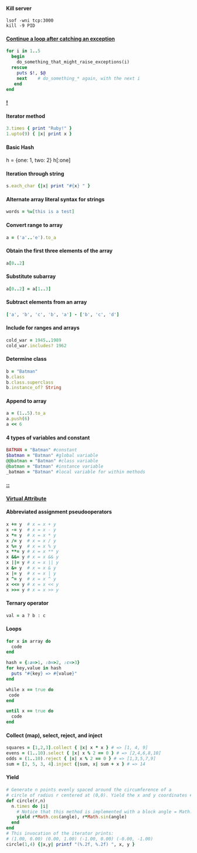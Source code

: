 #### Kill server

```
lsof -wni tcp:3000
kill -9 PID
```

#### [Continue a loop after catching an exception](http://stackoverflow.com/a/4154966/4233556)
```ruby
for i in 1..5
  begin
    do_something_that_might_raise_exceptions(i)
  rescue
    puts $!, $@
    next    # do_something_* again, with the next i
   end
end
```

#### [!](http://stackoverflow.com/a/612653/4233556)

#### Iterator method
```ruby
3.times { print "Ruby!" }
1.upto(9) { |x| print x }
```

#### Basic Hash

h = {one: 1, two: 2}
h[:one]

#### Iteration through string

```ruby
s.each_char {|x| print "#{x} " }
```

#### Alternate array literal syntax for strings

```ruby
words = %w[this is a test]
```

#### Convert range to array
```ruby
a = ('a'..'e').to_a
```

#### Obtain the first three elements of the array
```ruby
a[0..2]
```

#### Substitute subarray
```ruby
a[0..2] = a[1..3]
```

#### Subtract elements from an array
```ruby
['a', 'b', 'c', 'b', 'a'] - ['b', 'c', 'd']
```

#### Include for ranges and arrays

```ruby
cold_war = 1945..1989
cold_war.includes? 1962
```

#### Determine class
```ruby
b = "Batman"
b.class
b.class.superclass
b.instance_of? String
```
#### Append to array
```ruby
a = (1..5).to_a
a.push(6)
a << 6
```

#### 4 types of variables and constant
```ruby
BATMAN = "Batman" #constant
$batman = "Batman" #global variable
@@batman = "Batman" #class variable
@batman = "Batman" #instance variable
_batman = "Batman" #local variable for within methods
```

#### [::](http://stackoverflow.com/a/3009565/4233556)

#### [Virtual Attribute](http://stackoverflow.com/a/5399010/4233556)

#### Abbreviated assignment pseudooperators

```ruby
x += y  # x = x + y
x -= y  # x = x - y
x *= y  # x = x * y
x /= y  # x = x / y
x %= y  # x = x % y
x **= y # x = x ** y 
x &&= y # x = x && y 
x ||= y # x = x || y
x &= y  # x = x & y
x |= y  # x = x | y
x ^= y  # x = x ^ y
x <<= y # x = x << y
x >>= y # x = x >> y 
```

#### Ternary operator
```ruby
val = a ? b : c
```

#### Loops

```ruby
for x in array do
  code
end

hash = {:a=>1, :b=>2, :c=>3}
for key,value in hash
  puts "#{key} => #{value}" 
end

while x == true do
 code
end

until x == true do
  code
end
```

#### Collect (map), select, reject, and inject
```ruby
squares = [1,2,3].collect { |x| x * x } # => [1, 4, 9]
evens = (1..10).select { |x| x % 2 == 0 } # => [2,4,6,8,10]
odds = (1..10).reject { |x| x % 2 == 0 } # => [1,3,5,7,9] 
sum = [2, 5, 3, 4].inject {|sum, x| sum + x } # => 14
```

#### Yield

```ruby
# Generate n points evenly spaced around the circumference of a
# circle of radius r centered at (0,0). Yield the x and y coordinates # of each point to the associated block.
def circle(r,n)
  n.times do |i| 
    # Notice that this method is implemented with a block angle = Math::PI * 2 * i / n
    yield r*Math.cos(angle), r*Math.sin(angle)
  end 
end
# This invocation of the iterator prints:
# (1.00, 0.00) (0.00, 1.00) (-1.00, 0.00) (-0.00, -1.00) 
circle(1,4) {|x,y| printf "(%.2f, %.2f) ", x, y }
```
